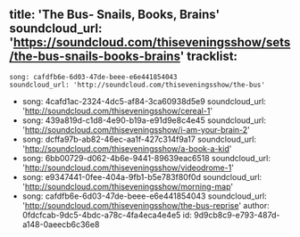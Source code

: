 title: 'The Bus- Snails, Books, Brains'
soundcloud_url: 'https://soundcloud.com/thiseveningsshow/sets/the-bus-snails-books-brains'
tracklist:
  -
    song: cafdfb6e-6d03-47de-beee-e6e441854043
    soundcloud_url: 'http://soundcloud.com/thiseveningsshow/the-bus'
  -
    song: 4cafd1ac-2324-4dc5-af84-3ca60938d5e9
    soundcloud_url: 'http://soundcloud.com/thiseveningsshow/cereal-1'
  -
    song: 439a819d-c1d8-4e90-b19a-e91d9e8c4e45
    soundcloud_url: 'http://soundcloud.com/thiseveningsshow/i-am-your-brain-2'
  -
    song: dcffa97b-ab82-46ec-aa1f-427c314f9a17
    soundcloud_url: 'http://soundcloud.com/thiseveningsshow/a-book-a-kid'
  -
    song: 6bb00729-d062-4b6e-9441-89639eac6518
    soundcloud_url: 'http://soundcloud.com/thiseveningsshow/videodrome-1'
  -
    song: e9347441-0fee-404a-9fb1-b5e783f80f0d
    soundcloud_url: 'http://soundcloud.com/thiseveningsshow/morning-map'
  -
    song: cafdfb6e-6d03-47de-beee-e6e441854043
    soundcloud_url: 'http://soundcloud.com/thiseveningsshow/the-bus-reprise'
author: 0fdcfcab-9dc5-4bdc-a78c-4fa4eca4e4e5
id: 9d9cb8c9-e793-487d-a148-0aeecb6c36e8
